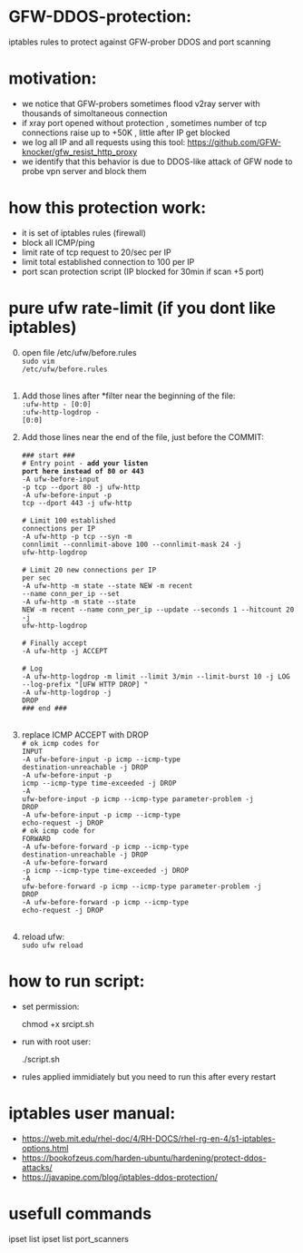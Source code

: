 # GFW-DDOS-protection:
iptables rules to protect against GFW-prober DDOS and port scanning

# motivation:
- we notice that GFW-probers sometimes flood v2ray server with thousands of simoltaneous connection
- if xray port opened without protection , sometimes number of tcp connections raise up to +50K , little after IP get blocked
- we log all IP and all requests using this tool: https://github.com/GFW-knocker/gfw_resist_http_proxy
- we identify that this behavior is due to DDOS-like attack of GFW node to probe vpn server and block them

# how this protection work:
- it is set of iptables rules (firewall)
- block all ICMP/ping
- limit rate of tcp request to 20/sec per IP
- limit total established connection to 100 per IP
- port scan protection script (IP blocked for 30min if scan +5 port)



# pure ufw rate-limit (if you dont like iptables)

0. open file /etc/ufw/before.rules<br>
<code>sudo vim /etc/ufw/before.rules</code><br><br>
1. Add those lines after *filter near the beginning of the file:<br>
<code>:ufw-http - [0:0]</code><br>
<code>:ufw-http-logdrop - [0:0]</code><br>

2. Add those lines near the end of the file, just before the COMMIT:<br>  
<code>### start ###</code><br>
<code># Entry point - <b>add your listen port here instead of 80 or 443</b></code><br>
<code>-A ufw-before-input -p tcp --dport 80 -j ufw-http</code><br>
<code>-A ufw-before-input -p tcp --dport 443 -j ufw-http</code><br><br>
<code># Limit 100 established connections per IP</code><br>
<code>-A ufw-http -p tcp --syn -m connlimit --connlimit-above 100 --connlimit-mask 24 -j ufw-http-logdrop</code><br><br>
<code># Limit 20 new connections per IP per sec</code><br>
<code>-A ufw-http -m state --state NEW -m recent --name conn_per_ip --set</code><br>
<code>-A ufw-http -m state --state NEW -m recent --name conn_per_ip --update --seconds 1 --hitcount 20 -j ufw-http-logdrop</code><br><br>
<code># Finally accept</code><br>
<code>-A ufw-http -j ACCEPT</code><br><br>
<code># Log</code><br>
<code>-A ufw-http-logdrop -m limit --limit 3/min --limit-burst 10 -j LOG --log-prefix "[UFW HTTP DROP] "</code><br>
<code>-A ufw-http-logdrop -j DROP</code><br>
<code>### end ###</code><br><br>

3. replace ICMP ACCEPT with DROP<br>
<code># ok icmp codes for INPUT</code><br>
<code>-A ufw-before-input -p icmp --icmp-type destination-unreachable -j DROP</code><br>
<code>-A ufw-before-input -p icmp --icmp-type time-exceeded -j DROP</code><br>
<code>-A ufw-before-input -p icmp --icmp-type parameter-problem -j DROP</code><br>
<code>-A ufw-before-input -p icmp --icmp-type echo-request -j DROP</code><br>
<code># ok icmp code for FORWARD</code><br>
<code>-A ufw-before-forward -p icmp --icmp-type destination-unreachable -j DROP</code><br>
<code>-A ufw-before-forward -p icmp --icmp-type time-exceeded -j DROP</code><br>
<code>-A ufw-before-forward -p icmp --icmp-type parameter-problem -j DROP</code><br>
<code>-A ufw-before-forward -p icmp --icmp-type echo-request -j DROP</code><br><br>


4. reload ufw:<br>
<code>sudo ufw reload</code><br>

    
# how to run script:
- set permission:

    chmod +x srcipt.sh
- run with root user:

    ./script.sh
- rules applied immidiately but you need to run this after every restart


# iptables user manual:
- https://web.mit.edu/rhel-doc/4/RH-DOCS/rhel-rg-en-4/s1-iptables-options.html
- https://bookofzeus.com/harden-ubuntu/hardening/protect-ddos-attacks/
- https://javapipe.com/blog/iptables-ddos-protection/


# usefull commands
ipset list
ipset list port_scanners
